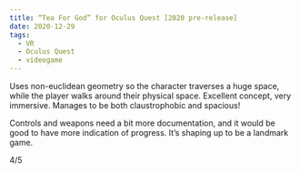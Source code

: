 ```yaml
---
title: “Tea For God” for Oculus Quest [2020 pre-release]
date: 2020-12-29
tags:
  - VR
  - Oculus Quest
  - videogame
---
```


Uses non-euclidean geometry so the character traverses a huge space, while the player walks around their physical space. Excellent concept, very immersive. Manages to be both claustrophobic and spacious!

Controls and weapons need a bit more documentation, and it would be good to have more indication of progress. It’s shaping up to be a landmark game.

4/5
